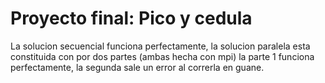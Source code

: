 # Proyecto final: Pico y cedula 
La solucion secuencial funciona perfectamente, la solucion paralela esta constituida con por dos partes (ambas hecha con mpi) la parte 1 funciona perfectamente, la segunda sale un error al correrla en guane. 
